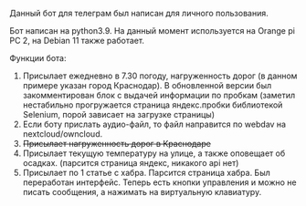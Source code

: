 Данный бот для телеграм был написан для личного пользования.

Бот написан на python3.9. На данный момент используется на Orange pi PC 2, на Debian 11 также работает. 

Функции бота:
1. Присылает ежедневно в 7.30 погоду, нагруженность дорог (в данном примере указан город Краснодар). В обновленной версии был закомментирован блок с выдачей информации по пробкам (заметил нестабильно прогружается страница яндекc.пробки библиотекой Selenium, порой зависает на загрузке страницы) 
2. Если боту прислать аудио-файл, то файл направится по webdav на nextcloud/owncloud.
3. ~~Присылает нагруженность дорог в Краснодаре~~
4. Присылает текущую температуру на улице, а также оповещает об осадках. (парсится страница яндекс, никакого api нет)
5. Присылает по 1 статье с хабра. Парсится страница хабра. Был переработан интерфейс. Теперь есть кнопки управления и можно не писать сообщения, а нажимать на виртуальную клавиатуру.
